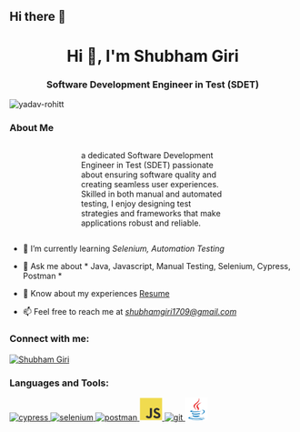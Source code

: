 ## Hi there 👋

<h1 align="center">Hi 👋, I'm Shubham Giri</h1>
<h3 align="center">Software Development Engineer in Test (SDET)</h3>
<p align="left"> <img src="https://komarev.com/ghpvc/?username=yadav-rohitt1&label=Profile%20views&color=0e75b6&style=flat" alt="yadav-rohitt" /> </p>
<h3 align="left">About Me</h3>
<div style="display: flex; justify-content: space-around;" >
 <p align="left" style="width: 50%;">
a dedicated Software Development Engineer in Test (SDET) passionate about ensuring software quality and creating seamless user experiences. Skilled in both manual and automated testing, I enjoy designing test strategies and frameworks that make applications robust and reliable.

 </p>

</div>




- 🌱 I’m currently learning *Selenium, Automation Testing*


- 💬 Ask me about * Java, Javascript, Manual Testing, Selenium, Cypress, Postman *

- 📄 Know about my experiences [Resume](https://github.com/Shubhamgiri1709/Resume)
 
- 📫 Feel free to reach me at *shubhamgiri1709@gmail.com*


  
<h3 align="left">Connect with me: </h3>
<p align="left">
<a href="https://www.linkedin.com/in/shubham-giri-81b14531b/" target="blank"><img align="center" src="https://raw.githubusercontent.com/rahuldkjain/github-profile-readme-generator/master/src/images/icons/Social/linked-in-alt.svg" alt="Shubham Giri" height="30" width="40" /></a>
 
</p>


<h3 align="left">Languages and Tools:</h3>
<p align="left"> 
  <a href="https://www.cypress.io" target="_blank" rel="noreferrer"> 
    <img src="https://raw.githubusercontent.com/simple-icons/simple-icons/6e46ec1fc23b60c8fd0d2f2ff46db82e16dbd75f/icons/cypress.svg" alt="cypress" width="40" height="40"/> 
  </a> 
  <a href="https://www.selenium.dev" target="_blank" rel="noreferrer"> 
    <img src="https://raw.githubusercontent.com/detain/svg-logos/780f25886640cef088af994181646db2f6b1a3f8/svg/selenium-logo.svg" alt="selenium" width="40" height="40"/> 
  </a> 
  <a href="https://postman.com" target="_blank" rel="noreferrer"> 
    <img src="https://www.vectorlogo.zone/logos/getpostman/getpostman-icon.svg" alt="postman" width="40" height="40"/> 
  </a> 
  <a href="https://developer.mozilla.org/en-US/docs/Web/JavaScript" target="_blank" rel="noreferrer"> 
    <img src="https://raw.githubusercontent.com/devicons/devicon/master/icons/javascript/javascript-original.svg" alt="javascript" width="40" height="40"/> 
  </a> 
  <a href="https://git-scm.com/" target="_blank" rel="noreferrer"> 
    <img src="https://www.vectorlogo.zone/logos/git-scm/git-scm-icon.svg" alt="git" width="40" height="40"/> 
  </a> 
  <a href="https://www.java.com" target="_blank" rel="noreferrer"> 
    <img src="https://raw.githubusercontent.com/devicons/devicon/master/icons/java/java-original.svg" alt="java" width="40" height="40"/> 
  </a> 
</p>
